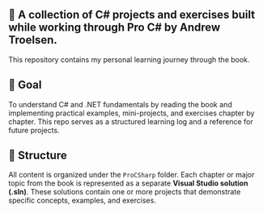 ## :blue_book: A collection of C# projects and exercises built while working through Pro C# by Andrew Troelsen. 

This repository contains my personal learning journey through the book. 

## :dart: Goal

To understand C# and .NET fundamentals by reading the book and implementing practical examples, mini-projects, and exercises chapter by chapter. This repo serves as a structured learning log and a reference for future projects.

## :file_folder: Structure

All content is organized under the `ProCSharp` folder. Each chapter or major topic from the book is represented as a separate **Visual Studio solution (.sln)**. These solutions contain one or more projects that demonstrate specific concepts, examples, and exercises.